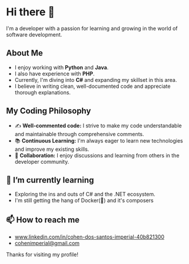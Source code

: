 # Hi there 👋

I'm a developer with a passion for learning and growing in the world of software development.

## About Me

* I enjoy working with **Python** and **Java**.
* I also have experience with **PHP**.
* Currently, I'm diving into **C#** and expanding my skillset in this area.
* I believe in writing clean, well-documented code and appreciate thorough explanations.

## My Coding Philosophy

* ✍️ **Well-commented code:** I strive to make my code understandable and maintainable through comprehensive comments.
* 📚 **Continuous Learning:** I'm always eager to learn new technologies and improve my existing skills.
* 🤝 **Collaboration:** I enjoy discussions and learning from others in the developer community.

## 🌱 I’m currently learning

* Exploring the ins and outs of C# and the .NET ecosystem.
* I'm still getting the hang of Docker(🐋) and it's composers

## 📫 How to reach me

* www.linkedin.com/in/cohen-dos-santos-imperial-40b821300
* cohenimperial@gmail.com

Thanks for visiting my profile!
